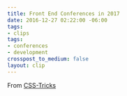```yaml
---
title: Front End Conferences in 2017
date: 2016-12-27 02:22:00 -06:00
tags:
- clips
tags:
- conferences
- development
crosspost_to_medium: false
layout: clip
---
```


From [CSS-Tricks](https://t.co/iqdU3tSaRj)